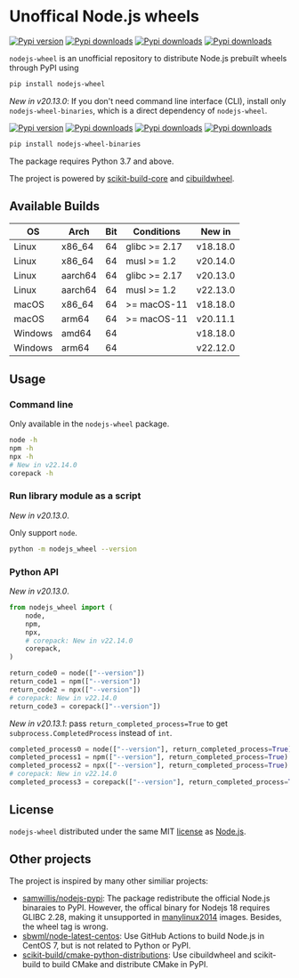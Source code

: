 # Unoffical Node.js wheels

[![Pypi version](https://img.shields.io/pypi/v/nodejs-wheel?label=nodejs-wheel&logo=pypi)](https://pypi.org/project/nodejs-wheel/)
[![Pypi downloads](https://img.shields.io/pypi/dm/nodejs-wheel)](https://pypi.org/project/nodejs-wheel/)
[![Pypi downloads](https://img.shields.io/pypi/dw/nodejs-wheel)](https://pypi.org/project/nodejs-wheel/)
[![Pypi downloads](https://img.shields.io/pypi/dd/nodejs-wheel)](https://pypi.org/project/nodejs-wheel/)

`nodejs-wheel` is an unofficial repository to distribute Node.js prebuilt wheels through PyPI using

```sh
pip install nodejs-wheel
```

*New in v20.13.0*: If you don't need command line interface (CLI), install only `nodejs-wheel-binaries`, which is a direct dependency of `nodejs-wheel`.

[![Pypi version](https://img.shields.io/pypi/v/nodejs-wheel-binaries?label=nodejs-wheel-binaries&logo=pypi)](https://pypi.org/project/nodejs-wheel-binaries/)
[![Pypi downloads](https://img.shields.io/pypi/dm/nodejs-wheel-binaries)](https://pypi.org/project/nodejs-wheel-binaries/)
[![Pypi downloads](https://img.shields.io/pypi/dw/nodejs-wheel-binaries)](https://pypi.org/project/nodejs-wheel-binaries/)
[![Pypi downloads](https://img.shields.io/pypi/dd/nodejs-wheel-binaries)](https://pypi.org/project/nodejs-wheel-binaries/)

```sh
pip install nodejs-wheel-binaries
```

The package requires Python 3.7 and above.

The project is powered by [scikit-build-core](https://github.com/scikit-build/scikit-build-core) and [cibuildwheel](https://github.com/pypa/cibuildwheel).

## Available Builds

| OS      | Arch    | Bit | Conditions     | New in      |
| ------- | ------- | --- | -------------- | ----------- |
| Linux   | x86_64  | 64  | glibc >= 2.17  | v18.18.0    |
| Linux   | x86_64  | 64  | musl >= 1.2    | v20.14.0    |
| Linux   | aarch64 | 64  | glibc >= 2.17  | v20.13.0    |
| Linux   | aarch64 | 64  | musl >= 1.2    | v22.13.0    |
| macOS   | x86_64  | 64  | >= macOS-11    | v18.18.0    |
| macOS   | arm64   | 64  | >= macOS-11    | v20.11.1    |
| Windows | amd64   | 64  |                | v18.18.0    |
| Windows | arm64   | 64  |                | v22.12.0    |

## Usage

### Command line

Only available in the `nodejs-wheel` package.

```sh
node -h
npm -h
npx -h
# New in v22.14.0
corepack -h
```

### Run library module as a script

*New in v20.13.0*.

Only support `node`.

```sh
python -m nodejs_wheel --version
```

### Python API

*New in v20.13.0*.

```py
from nodejs_wheel import (
    node,
    npm,
    npx,
    # corepack: New in v22.14.0
    corepack,
)

return_code0 = node(["--version"])
return_code1 = npm(["--version"])
return_code2 = npx(["--version"])
# corepack: New in v22.14.0
return_code3 = corepack(]"--version"])
```

*New in v20.13.1*: pass `return_completed_process=True` to get `subprocess.CompletedProcess` instead of `int`.

```py
completed_process0 = node(["--version"], return_completed_process=True)
completed_process1 = npm(["--version"], return_completed_process=True)
completed_process2 = npx(["--version"], return_completed_process=True)
# corepack: New in v22.14.0
completed_process3 = corepack(["--version"], return_completed_process=True)
```

## License

`nodejs-wheel` distributed under the same MIT [license](LICENSE) as [Node.js](https://github.com/nodejs/node).

## Other projects

The project is inspired by many other similiar projects:

- [samwillis/nodejs-pypi](https://github.com/samwillis/nodejs-pypi): The package redistribute the official Node.js binaraies to PyPI. However, the offical binary for Nodejs 18 requires GLIBC 2.28, making it unsupported in [manylinux2014](https://github.com/pypa/manylinux) images. Besides, the wheel tag is wrong.
- [sbwml/node-latest-centos](https://github.com/sbwml/node-latest-centos): Use GitHub Actions to build Node.js in CentOS 7, but is not related to Python or PyPI.
- [scikit-build/cmake-python-distributions](https://github.com/scikit-build/cmake-python-distributions): Use cibuildwheel and scikit-build to build CMake and distribute CMake in PyPI.
